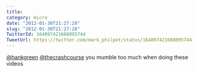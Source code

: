 ```yaml
---
title: 
category: micro
date: "2012-01-30T21:27:28"
slug: "2012-01-30T21:27:28"
TwitterId: 164097421608095744
TweetUrl: https://twitter.com/mark_philpot/status/164097421608095744
---
```


[@hankgreen](https://twitter.com/hankgreen)
[@thecrashcourse](https://twitter.com/thecrashcourse) you mumble too much when
doing these videos
